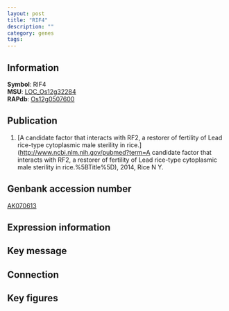 ```yaml
---
layout: post
title: "RIF4"
description: ""
category: genes
tags: 
---
```


## Information
__Symbol__: RIF4  
__MSU__: [LOC_Os12g32284](http://rice.plantbiology.msu.edu/cgi-bin/ORF_infopage.cgi?orf=LOC_Os12g32284)  
__RAPdb__: [Os12g0507600](http://rapdb.dna.affrc.go.jp/viewer/gbrowse_details/irgsp1?name=Os12g0507600)  

## Publication
1. [A candidate factor that interacts with RF2, a restorer of fertility of Lead rice-type cytoplasmic male sterility in rice.](http://www.ncbi.nlm.nih.gov/pubmed?term=A candidate factor that interacts with RF2, a restorer of fertility of Lead rice-type cytoplasmic male sterility in rice.%5BTitle%5D), 2014, Rice N Y.

## Genbank accession number
[AK070613](http://www.ncbi.nlm.nih.gov/nuccore/AK070613)  

## Expression information

## Key message

## Connection

## Key figures


